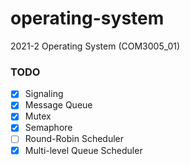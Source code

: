 # operating-system
2021-2 Operating System (COM3005_01)


### TODO
- [x] Signaling 
- [x] Message Queue
- [X] Mutex
- [X] Semaphore
- [ ] Round-Robin Scheduler
- [X] Multi-level Queue Scheduler
